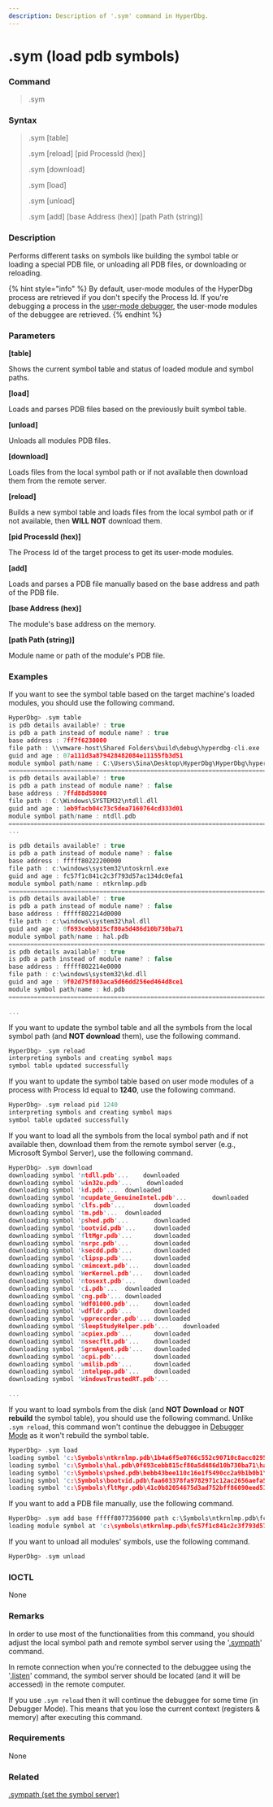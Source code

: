 ```yaml
---
description: Description of '.sym' command in HyperDbg.
---
```


# .sym (load pdb symbols)

### Command

> .sym

### Syntax

> .sym \[table]&#x20;
>
> .sym \[reload] \[pid ProcessId (hex)]
>
> .sym \[download]&#x20;
>
> .sym \[load]&#x20;
>
> .sym \[unload]&#x20;
>
> .sym \[add] \[base Address (hex)] \[path Path (string)]

### Description

Performs different tasks on symbols like building the symbol table or loading a special PDB file, or unloading all PDB files, or downloading or reloading.

{% hint style="info" %}
By default, user-mode modules of the HyperDbg process are retrieved if you don't specify the Process Id. If you're debugging a process in the [user-mode debugger](https://docs.hyperdbg.org/using-hyperdbg/user-mode-debugging), the user-mode modules of the debuggee are retrieved.
{% endhint %}

### Parameters

**\[table]**

Shows the current symbol table and status of loaded module and symbol paths.

**\[load]**&#x20;

Loads and parses PDB files based on the previously built symbol table.

**\[unload]**&#x20;

Unloads all modules PDB files.

**\[download]**&#x20;

Loads files from the local symbol path or if not available then download them from the remote server.

**\[reload]**&#x20;

Builds a new symbol table and loads files from the local symbol path or if not available, then **WILL NOT** download them.

**\[pid ProcessId (hex)]**

The Process Id of the target process to get its user-mode modules.

**\[add]**&#x20;

Loads and parses a PDB file manually based on the base address and path of the PDB file.

**\[base Address (hex)]**

The module's base address on the memory.

**\[path Path (string)]**

Module name or path of the module's PDB file.

### Examples

If you want to see the symbol table based on the target machine's loaded modules, you should use the following command.

```c
HyperDbg> .sym table
is pdb details available? : true
is pdb a path instead of module name? : true
base address : 7ff7f6230000
file path : \\vmware-host\Shared Folders\build\debug\hyperdbg-cli.exe
guid and age : 07a111d3a879428482084e11155fb3d51
module symbol path/name : C:\Users\Sina\Desktop\HyperDbg\HyperDbg\hyperdbg\build\debug\hyperdbg-cli.pdb
========================================================================
is pdb details available? : true
is pdb a path instead of module name? : false
base address : 7ffd88d50000
file path : C:\Windows\SYSTEM32\ntdll.dll
guid and age : 1eb9facb04c73c5dea7160764cd333d01
module symbol path/name : ntdll.pdb
========================================================================
...

is pdb details available? : true
is pdb a path instead of module name? : false
base address : fffff80222200000
file path : c:\windows\system32\ntoskrnl.exe
guid and age : fc57f1c841c2c3f793d57ac134dc0efa1
module symbol path/name : ntkrnlmp.pdb
========================================================================
is pdb details available? : true
is pdb a path instead of module name? : false
base address : fffff802214d0000
file path : c:\windows\system32\hal.dll
guid and age : 0f693cebb815cf80a5d486d10b730ba71
module symbol path/name : hal.pdb
========================================================================
is pdb details available? : true
is pdb a path instead of module name? : false
base address : fffff802214e0000
file path : c:\windows\system32\kd.dll
guid and age : 9f02d75f803aca5d66dd256ed464d8ce1
module symbol path/name : kd.pdb
========================================================================

...
```

If you want to update the symbol table and all the symbols from the local symbol path (and **NOT download** them), use the following command.

```c
HyperDbg> .sym reload
interpreting symbols and creating symbol maps
symbol table updated successfully
```

If you want to update the symbol table based on user mode modules of a process with Process Id equal to **1240**, use the following command.

```c
HyperDbg> .sym reload pid 1240
interpreting symbols and creating symbol maps
symbol table updated successfully
```

If you want to load all the symbols from the local symbol path and if not available then, download them from the remote symbol server (e.g., Microsoft Symbol Server), use the following command.

```c
HyperDbg> .sym download
downloading symbol 'ntdll.pdb'...    downloaded
downloading symbol 'win32u.pdb'...    downloaded
downloading symbol 'kd.pdb'...  downloaded
downloading symbol 'mcupdate_GenuineIntel.pdb'...       downloaded
downloading symbol 'clfs.pdb'...        downloaded
downloading symbol 'tm.pdb'...  downloaded
downloading symbol 'pshed.pdb'...       downloaded
downloading symbol 'bootvid.pdb'...     downloaded
downloading symbol 'fltMgr.pdb'...      downloaded
downloading symbol 'msrpc.pdb'...       downloaded
downloading symbol 'ksecdd.pdb'...      downloaded
downloading symbol 'clipsp.pdb'...      downloaded
downloading symbol 'cmimcext.pdb'...    downloaded
downloading symbol 'WerKernel.pdb'...   downloaded
downloading symbol 'ntosext.pdb'...     downloaded
downloading symbol 'ci.pdb'...  downloaded
downloading symbol 'cng.pdb'... downloaded
downloading symbol 'Wdf01000.pdb'...    downloaded
downloading symbol 'wdfldr.pdb'...      downloaded
downloading symbol 'wpprecorder.pdb'... downloaded
downloading symbol 'SleepStudyHelper.pdb'...    downloaded
downloading symbol 'acpiex.pdb'...      downloaded
downloading symbol 'mssecflt.pdb'...    downloaded
downloading symbol 'SgrmAgent.pdb'...   downloaded
downloading symbol 'acpi.pdb'...        downloaded
downloading symbol 'wmilib.pdb'...      downloaded
downloading symbol 'intelpep.pdb'...    downloaded
downloading symbol 'WindowsTrustedRT.pdb'...

...
```

If you want to load symbols from the disk (and **NOT Download** or **NOT rebuild** the symbol table), you should use the following command. Unlike `.sym reload`, this command won't continue the debuggee in [Debugger Mode](https://docs.hyperdbg.org/using-hyperdbg/prerequisites/operation-modes#debugger-mode) as it won't rebuild the symbol table.

```c
HyperDbg> .sym load
loading symbol 'c:\Symbols\ntkrnlmp.pdb\1b4a6f5e0766c552c90710c8acc0295c1\ntkrnlmp.pdb'...      loaded
loading symbol 'c:\Symbols\hal.pdb\0f693cebb815cf80a5d486d10b730ba71\hal.pdb'...        loaded
loading symbol 'c:\Symbols\pshed.pdb\bebb43bee110c16e1f5490cc2a9b1b0b1\pshed.pdb'...    loaded
loading symbol 'c:\Symbols\bootvid.pdb\faa603378fa9782971c12ac2656aefa51\bootvid.pdb'...        loaded
loading symbol 'c:\Symbols\fltMgr.pdb\41c0b82054675d3ad752bff86090eed51\fltMgr.pdb'...  loaded
```

If you want to add a PDB file manually, use the following command.

```c
HyperDbg> .sym add base fffff8077356000 path c:\Symbols\ntkrnlmp.pdb\fc57f1c841c2c3f793d57ac134dc0efa1\ntkrnlmp.pdb
loading module symbol at 'c:\symbols\ntkrnlmp.pdb\fc57f1c841c2c3f793d57ac134dc0efa1\ntkrnlmp.pdb'
```

If you want to unload all modules' symbols, use the following command.

```c
HyperDbg> .sym unload
```

### IOCTL

None

### Remarks

In order to use most of the functionalities from this command, you should adjust the local symbol path and remote symbol server using the '[.sympath](https://docs.hyperdbg.org/commands/meta-commands/.sympath)' command.

In remote connection when you're connected to the debuggee using the '[.listen](https://docs.hyperdbg.org/commands/meta-commands/.listen)' command, the symbol server should be located (and it will be accessed) in the remote computer.

If you use `.sym reload` then it will continue the debuggee for some time (in Debugger Mode). This means that you lose the current context (registers & memory) after executing this command.

### Requirements

None

### Related

[.sympath (set the symbol server)](https://docs.hyperdbg.org/commands/meta-commands/.sympath)
